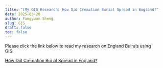 ```yaml
---
title: "[My GIS Research] How Did Cremation Burial Spread in England?"
date: 2025-03-20
author: Fangyuan Sheng
slug: GIS
draft: false
toc: false
---
```


Please click the link below to read my research on England Buirals using GIS:

[How Did Cremation Burial Spread in England?](https://hellenshengfy.github.io/Summative_3.pdf)
   
